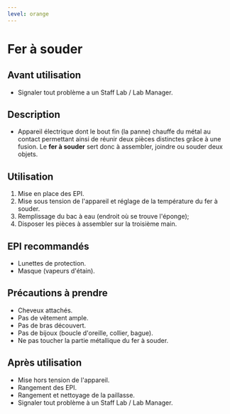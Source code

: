 ```yaml
---
level: orange
---
```


# Fer à souder

## Avant utilisation

- Signaler tout problème a un Staff Lab / Lab Manager.

## Description

- Appareil électrique dont le bout fin (la panne) chauffe du métal au contact permettant ainsi de réunir deux pièces
distinctes grâce à une fusion. Le **fer à souder** sert donc à assembler, joindre ou souder deux objets.

## Utilisation

1. Mise en place des EPI.
2. Mise sous tension de l'appareil et réglage de la température du fer à souder.
3. Remplissage du bac à eau (endroit où se trouve l'éponge);
4. Disposer les pièces à assembler sur la troisième main.

## EPI recommandés

- Lunettes de protection.
- Masque (vapeurs d'étain).

## Précautions à prendre

- Cheveux attachés.
- Pas de vêtement ample.
- Pas de bras découvert.
- Pas de bijoux (boucle d'oreille, collier, bague).
- Ne pas toucher la partie métallique du fer à souder.

## Après utilisation

- Mise hors tension de l'appareil.
- Rangement des EPI.
- Rangement et nettoyage de la paillasse.
- Signaler tout problème à un Staff Lab / Lab Manager.
